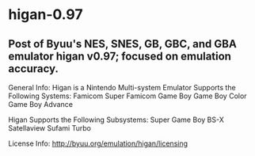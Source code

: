 # higan-0.97
Post of Byuu's NES, SNES, GB, GBC, and GBA emulator higan v0.97; focused on emulation accuracy.
----
General Info:
Higan is a Nintendo Multi-system Emulator Supports the Following Systems:
 Famicom
 Super Famicom
 Game Boy
 Game Boy Color
 Game Boy Advance

Higan Supports the Following Subsystems:
 Super Game Boy
 BS-X Satellaview
 Sufami Turbo

License Info:
http://byuu.org/emulation/higan/licensing
